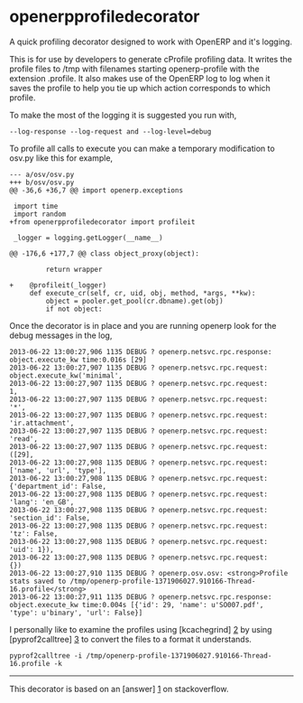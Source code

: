 openerpprofiledecorator
================================

A quick profiling decorator designed to work with OpenERP
and it's logging.

This is for use by developers to generate cProfile profiling
data.  It writes the profile files to /tmp with filenames 
starting openerp-profile with the extension .profile.  It also 
makes use of the OpenERP log to log when it saves the profile to
help you tie up which action corresponds to which profile.

To make the most of the logging it is suggested you run with,

    --log-response --log-request and --log-level=debug

To profile all calls to execute you can make a temporary
modification to osv.py like this for example,

    --- a/osv/osv.py
    +++ b/osv/osv.py
    @@ -36,6 +36,7 @@ import openerp.exceptions
     
     import time
     import random
    +from openerpprofiledecorator import profileit
     
     _logger = logging.getLogger(__name__)
     
    @@ -176,6 +177,7 @@ class object_proxy(object):
     
             return wrapper
     
    +    @profileit(_logger)
         def execute_cr(self, cr, uid, obj, method, *args, **kw):
             object = pooler.get_pool(cr.dbname).get(obj)
             if not object:

Once the decorator is in place and you are running openerp look
for the debug messages in the log,

    2013-06-22 13:00:27,906 1135 DEBUG ? openerp.netsvc.rpc.response: object.execute_kw time:0.016s [29]
    2013-06-22 13:00:27,907 1135 DEBUG ? openerp.netsvc.rpc.request: object.execute_kw('minimal',
    2013-06-22 13:00:27,907 1135 DEBUG ? openerp.netsvc.rpc.request:                   1,
    2013-06-22 13:00:27,907 1135 DEBUG ? openerp.netsvc.rpc.request:                   '*',
    2013-06-22 13:00:27,907 1135 DEBUG ? openerp.netsvc.rpc.request:                   'ir.attachment',
    2013-06-22 13:00:27,907 1135 DEBUG ? openerp.netsvc.rpc.request:                   'read',
    2013-06-22 13:00:27,907 1135 DEBUG ? openerp.netsvc.rpc.request:                   ([29],
    2013-06-22 13:00:27,908 1135 DEBUG ? openerp.netsvc.rpc.request:                    ['name', 'url', 'type'],
    2013-06-22 13:00:27,908 1135 DEBUG ? openerp.netsvc.rpc.request:                    {'department_id': False,
    2013-06-22 13:00:27,908 1135 DEBUG ? openerp.netsvc.rpc.request:                     'lang': 'en_GB',
    2013-06-22 13:00:27,908 1135 DEBUG ? openerp.netsvc.rpc.request:                     'section_id': False,
    2013-06-22 13:00:27,908 1135 DEBUG ? openerp.netsvc.rpc.request:                     'tz': False,
    2013-06-22 13:00:27,908 1135 DEBUG ? openerp.netsvc.rpc.request:                     'uid': 1}),
    2013-06-22 13:00:27,908 1135 DEBUG ? openerp.netsvc.rpc.request:                   {})
    2013-06-22 13:00:27,910 1135 DEBUG ? openerp.osv.osv: <strong>Profile stats saved to /tmp/openerp-profile-1371906027.910166-Thread-16.profile</strong>
    2013-06-22 13:00:27,911 1135 DEBUG ? openerp.netsvc.rpc.response: object.execute_kw time:0.004s [{'id': 29, 'name': u'SO007.pdf', 'type': u'binary', 'url': False}]

I personally like to examine the profiles using [kcachegrind] [2] by 
using [pyprof2calltree] [3] to convert the files to a format it understands.

    pyprof2calltree -i /tmp/openerp-profile-1371906027.910166-Thread-16.profile -k

--------------------------------

This decorator is based on an [answer] [1] on stackoverflow.

[1]: http://stackoverflow.com/questions/5375624/a-decorator-that-profiles-a-method-call-and-logs-the-profiling-result "Stackoverflow answer"
[2]: http://kcachegrind.sourceforge.net/html/Home.html "KCachegrind"
[3]: https://pypi.python.org/pypi/pyprof2calltree/ "pyprof2calltree"
